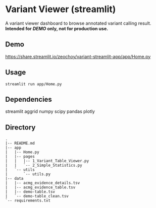 # Variant Viewer (streamlit)
A variant viewer dashboard to browse annotated variant calling result.
**Intended for _DEMO_ only, not for production use.**

## Demo
https://share.streamlit.io/zeochoy/variant-streamlit-app/app/Home.py

## Usage
```
streamlit run app/Home.py
```

## Dependencies
streamlit aggrid numpy scipy pandas plotly

## Directory
```
.
|-- README.md
|-- app
|   |-- Home.py
|   |-- pages
|   |   |-- 1_Variant_Table_Viewer.py
|   |   `-- 2_Simple_Statistics.py
|   `-- utils
|       `-- utils.py
|-- data
|   |-- acmg_evidence_details.tsv
|   |-- acmg_evidence_table.tsv
|   |-- demo-table.tsv
|   `-- demo-table_clean.tsv
`-- requirements.txt
```

